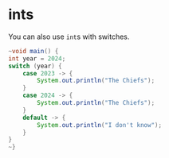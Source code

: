 # ints

You can also use `int`s with switches.

```java
~void main() {
int year = 2024;
switch (year) {
    case 2023 -> {
        System.out.println("The Chiefs");
    }
    case 2024 -> {
        System.out.println("The Chiefs");
    }
    default -> {
        System.out.println("I don't know");
    }
}
~}
```